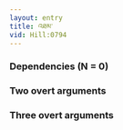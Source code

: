 ```yaml
---
layout: entry
title: འཐམ་
vid: Hill:0794
---
```

### Dependencies (N = 0)


### Two overt arguments


### Three overt arguments
